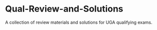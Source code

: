 # Qual-Review-and-Solutions
A collection of review materials and solutions for UGA qualifying exams.
